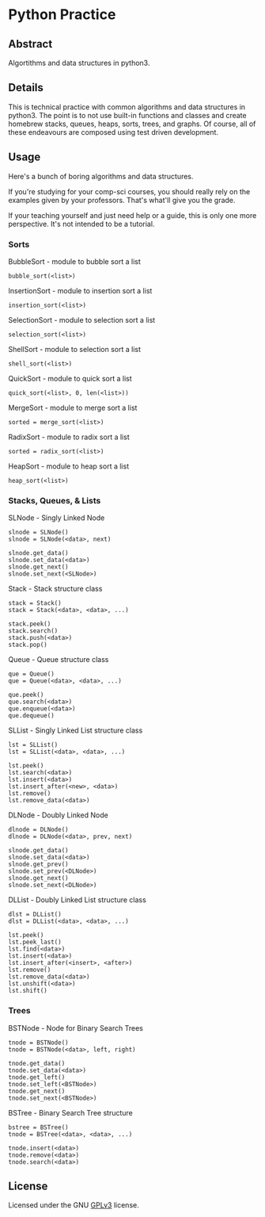 # Python Practice #

## Abstract ##

Algortithms and data structures in python3.

## Details ##

This is technical practice with common algorithms and data structures in python3. The point is to not use built-in functions and classes and create homebrew stacks, queues, heaps, sorts, trees, and graphs. Of course, all of these endeavours are composed using test driven development.

## Usage ##

Here's a bunch of boring algorithms and data structures.

If you're studying for your comp-sci courses, you should really rely on the examples given by your professors. That's what'll give you the grade.

If your teaching yourself and just need help or a guide, this is only one more perspective. It's not intended to be a tutorial.

### Sorts ###

BubbleSort - module to bubble sort a list

```
bubble_sort(<list>)
```

InsertionSort - module to insertion sort a list

```
insertion_sort(<list>)
```

SelectionSort - module to selection sort a list

```
selection_sort(<list>)
```

ShellSort - module to selection sort a list

```
shell_sort(<list>)
```

QuickSort - module to quick sort a list

```
quick_sort(<list>, 0, len(<list>))
```

MergeSort - module to merge sort a list

```
sorted = merge_sort(<list>)
```

RadixSort - module to radix sort a list

```
sorted = radix_sort(<list>)
```

HeapSort - module to heap sort a list

```
heap_sort(<list>)
```


### Stacks, Queues, & Lists ###

SLNode - Singly Linked Node

```
slnode = SLNode()
slnode = SLNode(<data>, next)

slnode.get_data()
slnode.set_data(<data>)
slnode.get_next()
slnode.set_next(<SLNode>)
```

Stack - Stack structure class

```
stack = Stack()
stack = Stack(<data>, <data>, ...)

stack.peek()
stack.search()
stack.push(<data>)
stack.pop()
```

Queue - Queue structure class

```
que = Queue()
que = Queue(<data>, <data>, ...)

que.peek()
que.search(<data>)
que.enqueue(<data>)
que.dequeue()
```

SLList - Singly Linked List structure class

```
lst = SLList()
lst = SLList(<data>, <data>, ...)

lst.peek()
lst.search(<data>)
lst.insert(<data>)
lst.insert_after(<new>, <data>)
lst.remove()
lst.remove_data(<data>)
```

DLNode - Doubly Linked Node

```
dlnode = DLNode()
dlnode = DLNode(<data>, prev, next)

slnode.get_data()
slnode.set_data(<data>)
slnode.get_prev()
slnode.set_prev(<DLNode>)
slnode.get_next()
slnode.set_next(<DLNode>)
```

DLList - Doubly Linked List structure class

```
dlst = DLList()
dlst = DLList(<data>, <data>, ...)

lst.peek()
lst.peek_last()
lst.find(<data>)
lst.insert(<data>)
lst.insert_after(<insert>, <after>)
lst.remove()
lst.remove_data(<data>)
lst.unshift(<data>)
lst.shift()
```

### Trees ###

BSTNode - Node for Binary Search Trees

```
tnode = BSTNode()
tnode = BSTNode(<data>, left, right)

tnode.get_data()
tnode.set_data(<data>)
tnode.get_left()
tnode.set_left(<BSTNode>)
tnode.get_next()
tnode.set_next(<BSTNode>)
```

BSTree - Binary Search Tree structure

```
bstree = BSTree()
tnode = BSTree(<data>, <data>, ...)

tnode.insert(<data>)
tnode.remove(<data>)
tnode.search(<data>)
```
## License ##

Licensed under the GNU [GPLv3](https://www.gnu.org/licenses/gpl-3.0.en.html) license.
